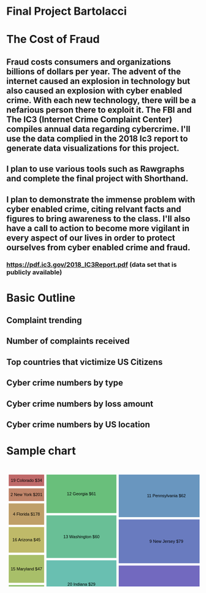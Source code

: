 # Final Project Bartolacci

# The Cost of Fraud

## Fraud costs consumers and organizations billions of dollars per year.  The advent of the internet caused an explosion in technology but also caused an explosion with cyber enabled crime.  With each new technology, there will be a nefarious person there to exploit it.  The FBI and The IC3 (Internet Crime Complaint Center) compiles annual data regarding cybercrime.  I'll use the data complied in the 2018 Ic3 report to generate data visualizations for this project.

##  I plan to use various tools such as Rawgraphs and complete the final project with Shorthand.

## I plan to demonstrate the immense problem with cyber enabled crime, citing relvant facts and figures to bring awareness to the class.  I'll also have a call to action to become more vigilant in every aspect of our lives in order to protect ourselves from cyber enabled crime and fraud.

### https://pdf.ic3.gov/2018_IC3Report.pdf (data set that is publicly available)


# Basic Outline

## Complaint trending

## Number of complaints received

## Top countries that victimize US Citizens

## Cyber crime numbers by type

##  Cyber crime numbers by loss amount

##  Cyber crime numbers by US location

# Sample chart

#

<svg width="847" height="500" xmlns="http://www.w3.org/2000/svg"><g transform="translate(.5,.5)"><g class="cell" transform="translate(5,5)"><rect width="93.43932189373578" height="30.88859416445623" style="fill: rgb(191, 105, 105); stroke: rgb(255, 255, 255);"></rect><title>undefined: NaN</title><text x="46.71966094686789" y="15.444297082228115" dy=".35em" text-anchor="middle" style="font-size: 11px; font-family: Arial, Helvetica;">19 Colorado $34</text></g><g class="cell" transform="translate(5,40.88859416445623)"><rect width="93.43932189373578" height="34.38992042440318" style="fill: rgb(191, 132, 105); stroke: rgb(255, 255, 255);"></rect><title>undefined: NaN</title><text x="46.71966094686789" y="17.19496021220159" dy=".35em" text-anchor="middle" style="font-size: 11px; font-family: Arial, Helvetica;">2 New  York $201</text></g><g class="cell" transform="translate(5,80.27851458885941)"><rect width="93.43932189373578" height="56.71087533156499" style="fill: rgb(191, 159, 105); stroke: rgb(255, 255, 255);"></rect><title>undefined: NaN</title><text x="46.71966094686789" y="28.355437665782496" dy=".35em" text-anchor="middle" style="font-size: 11px; font-family: Arial, Helvetica;">4 Florida $178</text></g><g class="cell" transform="translate(5,141.9893899204244)"><rect width="93.43932189373578" height="67.65251989389918" style="fill: rgb(191, 186, 105); stroke: rgb(255, 255, 255);"></rect><title>undefined: NaN</title><text x="46.71966094686789" y="33.82625994694959" dy=".35em" text-anchor="middle" style="font-size: 11px; font-family: Arial, Helvetica;">16 Arizona $45</text></g><g class="cell" transform="translate(5,214.64190981432358)"><rect width="93.43932189373578" height="73.77984084880637" style="fill: rgb(168, 191, 105); stroke: rgb(255, 255, 255);"></rect><title>undefined: NaN</title><text x="46.71966094686789" y="36.889920424403186" dy=".35em" text-anchor="middle" style="font-size: 11px; font-family: Arial, Helvetica;">15 Maryland $47</text></g><g class="cell" transform="translate(5,293.42175066312996)"><rect width="93.43932189373578" height="95.66312997347478" style="fill: rgb(141, 191, 105); stroke: rgb(255, 255, 255);"></rect><title>undefined: NaN</title><text x="46.71966094686789" y="47.83156498673739" dy=".35em" text-anchor="middle" style="font-size: 11px; font-family: Arial, Helvetica;">5 North Carolina $137</text></g><g class="cell" transform="translate(5,394.08488063660474)"><rect width="93.43932189373578" height="100.9151193633952" style="fill: rgb(114, 191, 105); stroke: rgb(255, 255, 255);"></rect><title>undefined: NaN</title><text x="46.71966094686789" y="50.4575596816976" dy=".35em" text-anchor="middle" style="font-size: 11px; font-family: Arial, Helvetica;">10 Massachusetts $68</text></g><g class="cell" transform="translate(103.43932189373578,5)"><rect width="183.61008889807732" height="101.44670050761421" style="fill: rgb(105, 191, 123); stroke: rgb(255, 255, 255);"></rect><title>undefined: NaN</title><text x="91.80504444903866" y="50.723350253807105" dy=".35em" text-anchor="middle" style="font-size: 11px; font-family: Arial, Helvetica;">12 Georgia $61</text></g><g class="cell" transform="translate(103.43932189373578,111.44670050761421)"><rect width="183.61008889807732" height="112.18274111675127" style="fill: rgb(105, 191, 150); stroke: rgb(255, 255, 255);"></rect><title>undefined: NaN</title><text x="91.80504444903866" y="56.09137055837564" dy=".35em" text-anchor="middle" style="font-size: 11px; font-family: Arial, Helvetica;">13 Washington $60</text></g><g class="cell" transform="translate(103.43932189373578,228.62944162436548)"><rect width="183.61008889807732" height="126.80203045685278" style="fill: rgb(105, 191, 177); stroke: rgb(255, 255, 255);"></rect><title>undefined: NaN</title><text x="91.80504444903866" y="63.40101522842639" dy=".35em" text-anchor="middle" style="font-size: 11px; font-family: Arial, Helvetica;">20 Indiana $29</text></g><g class="cell" transform="translate(103.43932189373578,360.43147208121826)"><rect width="183.61008889807732" height="134.56852791878174" style="fill: rgb(105, 177, 191); stroke: rgb(255, 255, 255);"></rect><title>undefined: NaN</title><text x="91.80504444903866" y="67.28426395939087" dy=".35em" text-anchor="middle" style="font-size: 11px; font-family: Arial, Helvetica;">3 Texas $195</text></g><g class="cell" transform="translate(292.0494107918131,5)"><rect width="249.58445317345456" height="112.10769230769232" style="fill: rgb(105, 150, 191); stroke: rgb(255, 255, 255);"></rect><title>undefined: NaN</title><text x="124.79222658672728" y="56.05384615384616" dy=".35em" text-anchor="middle" style="font-size: 11px; font-family: Arial, Helvetica;">11 Pennsylvania $62</text></g><g class="cell" transform="translate(292.0494107918131,122.10769230769232)"><rect width="249.58445317345456" height="115.32307692307693" style="fill: rgb(105, 123, 191); stroke: rgb(255, 255, 255);"></rect><title>undefined: NaN</title><text x="124.79222658672728" y="57.66153846153846" dy=".35em" text-anchor="middle" style="font-size: 11px; font-family: Arial, Helvetica;">9 New Jersey $79</text></g><g class="cell" transform="translate(292.0494107918131,242.43076923076924)"><rect width="249.58445317345456" height="118.53846153846152" style="fill: rgb(114, 105, 191); stroke: rgb(255, 255, 255);"></rect><title>undefined: NaN</title><text x="124.79222658672728" y="59.26923076923076" dy=".35em" text-anchor="middle" style="font-size: 11px; font-family: Arial, Helvetica;">6 Ohio $97</text></g><g class="cell" transform="translate(292.0494107918131,365.96923076923076)"><rect width="249.58445317345456" height="129.03076923076924" style="fill: rgb(141, 105, 191); stroke: rgb(255, 255, 255);"></rect><title>undefined: NaN</title><text x="124.79222658672728" y="64.51538461538462" dy=".35em" text-anchor="middle" style="font-size: 11px; font-family: Arial, Helvetica;">17 Virginia $43</text></g><g class="cell" transform="translate(546.6338639652677,5)"><rect width="142.0222698329958" height="233.5352071863228" style="fill: rgb(168, 105, 191); stroke: rgb(255, 255, 255);"></rect><title>undefined: NaN</title><text x="71.0111349164979" y="116.7676035931614" dy=".35em" text-anchor="middle" style="font-size: 11px; font-family: Arial, Helvetica;">14 Minnesota $48</text></g><g class="cell" transform="translate(693.6561337982635,5)"><rect width="148.34386620173643" height="233.5352071863228" style="fill: rgb(191, 105, 186); stroke: rgb(255, 255, 255);"></rect><title>undefined: NaN</title><text x="74.17193310086822" y="116.7676035931614" dy=".35em" text-anchor="middle" style="font-size: 11px; font-family: Arial, Helvetica;">7 Illinois $82</text></g><g class="cell" transform="translate(546.6338639652677,243.5352071863228)"><rect width="295.36613603473234" height="118.21211243117938" style="fill: rgb(191, 105, 159); stroke: rgb(255, 255, 255);"></rect><title>undefined: NaN</title><text x="147.68306801736617" y="59.10605621558969" dy=".35em" text-anchor="middle" style="font-size: 11px; font-family: Arial, Helvetica;">18 Connecticut $37</text></g><g class="cell" transform="translate(546.6338639652677,366.74731961750217)"><rect width="295.36613603473234" height="128.25268038249783" style="fill: rgb(191, 105, 132); stroke: rgb(255, 255, 255);"></rect><title>undefined: NaN</title><text x="147.68306801736617" y="64.12634019124891" dy=".35em" text-anchor="middle" style="font-size: 11px; font-family: Arial, Helvetica;">8 Michigan $80</text></g></g></svg>
